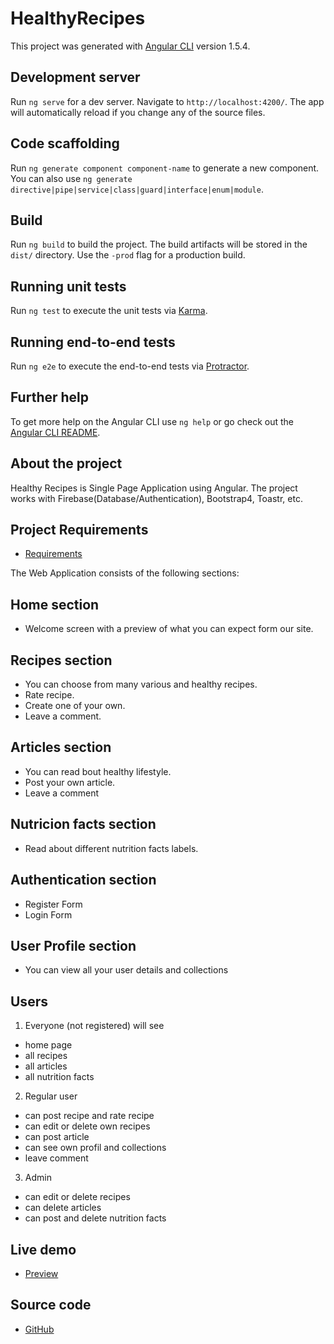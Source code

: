 # HealthyRecipes

This project was generated with [Angular CLI](https://github.com/angular/angular-cli) version 1.5.4.

## Development server

Run `ng serve` for a dev server. Navigate to `http://localhost:4200/`. The app will automatically reload if you change any of the source files.

## Code scaffolding

Run `ng generate component component-name` to generate a new component. You can also use `ng generate directive|pipe|service|class|guard|interface|enum|module`.

## Build

Run `ng build` to build the project. The build artifacts will be stored in the `dist/` directory. Use the `-prod` flag for a production build.

## Running unit tests

Run `ng test` to execute the unit tests via [Karma](https://karma-runner.github.io).

## Running end-to-end tests

Run `ng e2e` to execute the end-to-end tests via [Protractor](http://www.protractortest.org/).

## Further help

To get more help on the Angular CLI use `ng help` or go check out the [Angular CLI README](https://github.com/angular/angular-cli/blob/master/README.md).

## About the project

Healthy Recipes is Single Page Application using Angular. The project works with Firebase(Database/Authentication), Bootstrap4, Toastr, etc.

## Project Requirements
* [Requirements](https://softuni.bg/trainings/resources/officedocument/19746/project-assignment-angular-fundamentals-november-2017/open)

The Web Application consists of the following sections:

## Home section

* Welcome screen with a preview of what you can expect form our site.

## Recipes section

* You can choose from many various and healthy recipes.
* Rate recipe.
* Create one of your own.
* Leave a comment.

## Articles section

* You can read bout healthy lifestyle.
* Post your own article.
* Leave a comment

## Nutricion facts section

* Read about different nutrition facts labels.

## Authentication section

* Register Form
* Login Form

## User Profile section

* You can view all your user details and collections

## Users

1. Everyone (not registered) will see

* home page
* all recipes
* all articles
* all nutrition facts

2. Regular user

 * can post recipe and rate recipe
 * can edit or delete own recipes
 * can post article
 * can see own profil and collections
 * leave comment
 
 3. Admin
 
 * can edit or delete recipes
 * can delete articles
 * can post and delete nutrition facts
 
 ## Live demo
 * [Preview](https://healthy-recipes-832f5.firebaseapp.com/home)
 
 ## Source code
 * [GitHub](https://github.com/LoraMS/AngularFundamentals/tree/master/healthy-recipes)
 
 

